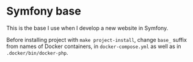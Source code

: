 # Symfony base

This is the base I use when I develop a new website in Symfony.

Before installing project with `make project-install`, change `base_` suffix from names of Docker containers, in `docker-compose.yml` as well as in `.docker/bin/docker-php`.
